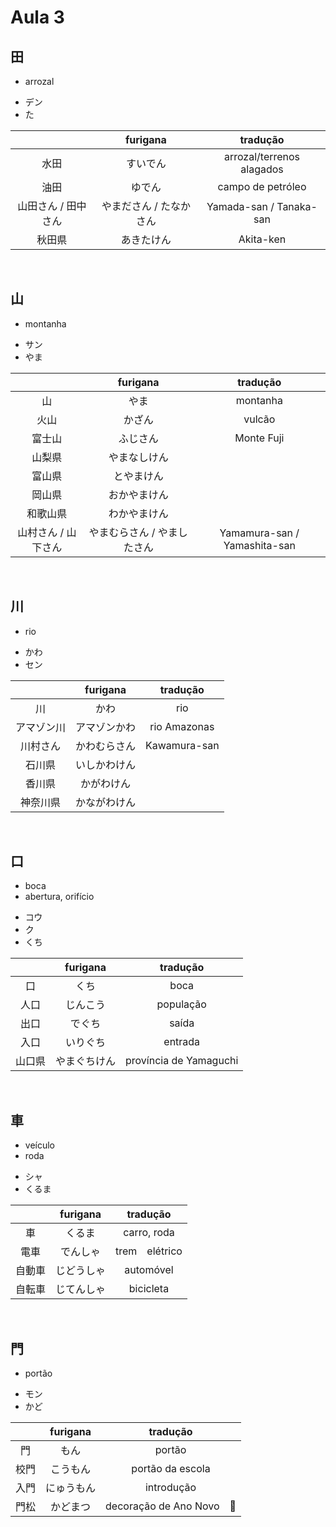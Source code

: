 # Aula 3


## 田
- arrozal

<ul><li>デン</li><li>た</li></ul>

|  | furigana | tradução |
|:---:|:---:|:---:|
| 水田 | すいでん | arrozal/terrenos alagados |
| 油田 | ゆでん | campo de petróleo |
| 山田さん / 田中さん | やまださん / たなかさん | Yamada-san / Tanaka-san |
| 秋田県 | あきたけん | Akita-ken |

<br>


## 山
- montanha

<ul><li>サン</li><li>やま</li></ul>

|  | furigana | tradução |
|:---:|:---:|:---:|
| 山 | やま | montanha |
| 火山 | かざん | vulcão |
| 富士山 | ふじさん | Monte Fuji |
| 山梨県 | やまなしけん |  |
| 富山県 | とやまけん |  |
| 岡山県 | おかやまけん |  |
| 和歌山県 | わかやまけん |  |
| 山村さん / 山下さん | やまむらさん / やましたさん | Yamamura-san / Yamashita-san |

<br>


## 川
- rio

<ul><li>かわ</li><li>セン</li></ul>

|  | furigana | tradução |
|:---:|:---:|:---:|
| 川 | かわ | rio |
| アマゾン川 | アマゾンかわ | rio Amazonas |
| 川村さん | かわむらさん | Kawamura-san |
| 石川県 | いしかわけん |  |
| 香川県 | かがわけん |  |
| 神奈川県 | かながわけん |  |

<br>


## 口
<ul><li>boca</li><li>abertura, orifício</li></ul>

<ul><li>コウ</li><li>ク</li><li>くち</li></ul>

|  | furigana | tradução |
|:---:|:---:|:---:|
| 口 | くち | boca |
| 人口 | じんこう | população |
| 出口 | でぐち | saída |
| 入口 | いりぐち | entrada |
| 山口県 | やまぐちけん | província de Yamaguchi |

<br>


## 車
<ul><li>veículo</li><li>roda</li></ul>

<ul><li>シャ</li><li>くるま</li></ul>

|  | furigana | tradução |
|:---:|:---:|:---:|
| 車 | くるま | carro, roda |
| 電車 | でんしゃ | trem　elétrico |
| 自動車 | じどうしゃ | automóvel |
| 自転車 | じてんしゃ | bicicleta |

<br>


## 門
- portão

<ul><li>モン</li><li>かど</li></ul>

|  | furigana | tradução |
|:---:|:---:|:---:|
| 門 | もん | portão |
| 校門 | こうもん | portão da escola |
| 入門 | にゅうもん | introdução |
| 門松 | かどまつ | decoração de Ano Novo　🎍 |